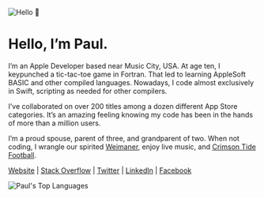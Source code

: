 ![Hello 👋](https://i.imgur.com/VuTprvv.jpg)

Hello, I’m Paul.
===

I’m an Apple Developer based near Music City, USA. At age ten, I keypunched a tic-tac-toe game in Fortran. That led to learning AppleSoft BASIC and other compiled languages. Nowadays, I code almost exclusively in Swift, scripting as needed for other compilers.

I’ve collaborated on over 200 titles among a dozen different App Store categories. It’s an amazing feeling knowing my code has been in the hands of more than a million users.

I’m a proud spouse, parent of three, and grandparent of two. When not coding, I wrangle our spirited [Weimaner](https://www.akc.org/dog-breeds/weimaraner/), enjoy live music, and [Crimson Tide Football](https://en.wikipedia.org/wiki/Alabama_Crimson_Tide_football).

[Website](https://adams.io) | [Stack Overflow](https://stackoverflow.com/cv/pkadams67) | [Twitter](https://www.twitter.com/pkadams67) | [LinkedIn](https://www.linkedin.com/in/pkadams67) | [Facebook](http://facebook.com/pkadams67)

![Paul's Top Languages](https://github-readme-stats.vercel.app/api/top-langs/?username=pkadams67&layout=compact)
